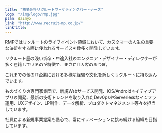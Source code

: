 ```yaml
---  
title: "株式会社リクルートマーケティングパートナーズ"  
logo: "/img/logo/rmp.jpg"  
plan: daimyo  
link: "http://www.recruit-mp.co.jp/"  
linkTitle:  
--- 
```


RMPではリクルートのライフイベント領域において、カスタマーの人生の重要な決断をする際に使われるサービスを数多く開発しています。

リクルート歴の浅い新卒・中途入社のエンジニア・デザイナー・ディレクターが多く在籍しているのが特徴で、まさにIT人材のるつぼ。

これまでの他のIT企業における多様な経験や文化を新しくリクルートに持ち込んでいます。

ものづくりの専門家集団で、新規Webサービス開発、iOS/Androidネイティブアプリの開発、最新の技術トレンドを取り入れたDevOpsやServerlessなインフラ運用、UXデザイン、LP制作、データ解析、プロダクトマネジメント等々を担当しています。

社員による新規事業提案も熱心で、常にイノベーションに挑み続ける組織を目指しています。